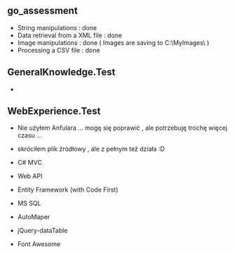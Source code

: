 ## go_assessment
* String manipulations : done
* Data retrieval from a XML file : done
* Image manipulations : done  ( Images are saving to C:\MyImages\ )
* Processing a CSV file : done

## GeneralKnowledge.Test

*

## WebExperience.Test

* Nie użyłem Anfulara ... mogę się poprawić , ale potrzebuję trochę więcej czasu ...
* skróciłem plik źródłowy , ale z pełnym też działa :D

* C# MVC 
* Web API 
* Entity Framework (with Code First)
* MS SQL
* AutoMaper
* jQuery-dataTable
* Font Awesome

